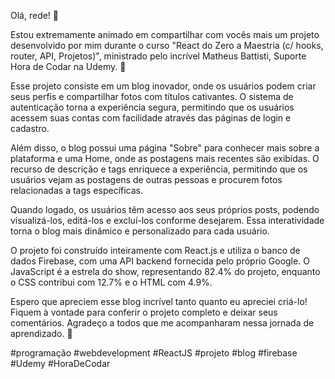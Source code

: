 Olá, rede! 🚀

Estou extremamente animado em compartilhar com vocês mais um projeto desenvolvido por mim durante o curso "React do Zero a Maestria (c/ hooks, router, API, Projetos)", ministrado pelo incrível Matheus Battisti, Suporte Hora de Codar na Udemy. 🎉

Esse projeto consiste em um blog inovador, onde os usuários podem criar seus perfis e compartilhar fotos com títulos cativantes. O sistema de autenticação torna a experiência segura, permitindo que os usuários acessem suas contas com facilidade através das páginas de login e cadastro.

Além disso, o blog possui uma página "Sobre" para conhecer mais sobre a plataforma e uma Home, onde as postagens mais recentes são exibidas. O recurso de descrição e tags enriquece a experiência, permitindo que os usuários vejam as postagens de outras pessoas e procurem fotos relacionadas a tags específicas.

Quando logado, os usuários têm acesso aos seus próprios posts, podendo visualizá-los, editá-los e excluí-los conforme desejarem. Essa interatividade torna o blog mais dinâmico e personalizado para cada usuário.

O projeto foi construído inteiramente com React.js e utiliza o banco de dados Firebase, com uma API backend fornecida pelo próprio Google. O JavaScript é a estrela do show, representando 82.4% do projeto, enquanto o CSS contribui com 12.7% e o HTML com 4.9%.

Espero que apreciem esse blog incrível tanto quanto eu apreciei criá-lo! Fiquem à vontade para conferir o projeto completo e deixar seus comentários. Agradeço a todos que me acompanharam nessa jornada de aprendizado. 🙏

#programação #webdevelopment #ReactJS #projeto #blog #firebase #Udemy #HoraDeCodar
